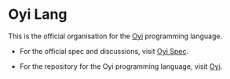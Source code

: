 # Oyi Lang

This is the official organisation for the [Oyi](https://github.com/oyi-lang/oyi) programming language.

  - For the official spec and discussions, visit [Oyi Spec](https://github.com/oyi-lang/oyi-spec).

  - For the repository for the Oyi programming language, visit [Oyi](https://github.com/oyi-lang/oyi).